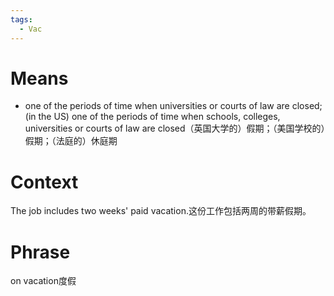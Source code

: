 ```yaml
---
tags:
  - Vac
---
```

# Means
- one of the periods of time when universities or courts of law are closed; (in the US) one of the periods of time when schools, colleges, universities or courts of law are closed（英国大学的）假期；（美国学校的）假期；（法庭的）休庭期
# Context
The job includes two weeks' paid vacation.这份工作包括两周的带薪假期。
# Phrase
on vacation度假
